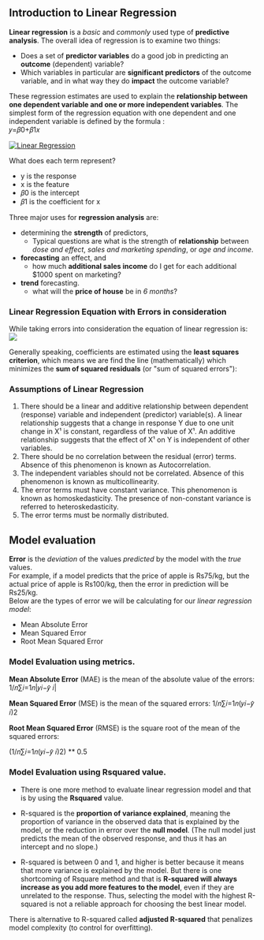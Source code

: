 ## Introduction to Linear Regression

__Linear regression__ is a _basic_ and _commonly_ used type of __predictive analysis__.  The overall idea of regression is to examine two things: 
- Does a set of __predictor variables__ do a good job in predicting an __outcome__ (dependent) variable?  
- Which variables in particular are __significant predictors__ of the outcome variable, and in what way they do __impact__ the outcome variable?  

These regression estimates are used to explain the __relationship between one dependent variable and one or more independent variables__.  The simplest form of the regression equation with one dependent and one independent variable is defined by the formula :<br/>
𝑦=𝛽0+𝛽1𝑥

[![Linear Regression](http://www.sthda.com/english/sthda-upload/images/machine-learning-essentials/linear-regression.png "Linear Regression")](http://www.sthda.com/english/sthda-upload/images/machine-learning-essentials/linear-regression.png "Linear Regression")

What does each term represent?
- y is the response
- x is the feature
- 𝛽0 is the intercept
- 𝛽1 is the coefficient for x


Three major uses for __regression analysis__ are: 
- determining the __strength__ of predictors,
    - Typical questions are what is the strength of __relationship__ between _dose and effect_, _sales and marketing spending_, or _age and income_.
- __forecasting__ an effect, and
    - how much __additional sales income__ do I get for each additional $1000 spent on marketing?
- __trend__ forecasting.
    - what will the __price of house__ be in _6 months_?

### Linear Regression Equation with Errors in consideration
While taking errors into consideration the equation of linear regression is: 
[![](https://miro.medium.com/max/875/1*k2bLmeYIG7z7dCyxADedhQ.png)](https://miro.medium.com/max/875/1*k2bLmeYIG7z7dCyxADedhQ.png)

Generally speaking, coefficients are estimated using the **least squares criterion**, which means we are find the line (mathematically) which minimizes the **sum of squared residuals** (or "sum of squared errors"):

### Assumptions of Linear Regression

1. There should be a linear and additive relationship between dependent (response) variable and independent (predictor) variable(s). A linear relationship suggests that a change in response Y due to one unit change in X¹ is constant, regardless of the value of X¹. An additive relationship suggests that the effect of X¹ on Y is independent of other variables.
2. There should be no correlation between the residual (error) terms. Absence of this phenomenon is known as Autocorrelation.
3. The independent variables should not be correlated. Absence of this phenomenon is known as multicollinearity.
4. The error terms must have constant variance. This phenomenon is known as homoskedasticity. The presence of non-constant variance is referred to heteroskedasticity.
5. The error terms must be normally distributed.


## Model evaluation 

__Error__ is the _deviation_ of the values _predicted_ by the model with the _true_ values.<br/>
For example, if a model predicts that the price of apple is Rs75/kg, but the actual price of apple is Rs100/kg, then the error in prediction will be Rs25/kg.<br/>
Below are the types of error we will be calculating for our _linear regression model_:
- Mean Absolute Error
- Mean Squared Error
- Root Mean Squared Error

### Model Evaluation using __metrics.__
__Mean Absolute Error__ (MAE) is the mean of the absolute value of the errors:
1/𝑛∑𝑖=1𝑛|𝑦𝑖−𝑦̂ 𝑖|

__Mean Squared Error__ (MSE) is the mean of the squared errors:
1/𝑛∑𝑖=1𝑛(𝑦𝑖−𝑦̂ 𝑖)2

__Root Mean Squared Error__ (RMSE) is the square root of the mean of the squared errors:

(1/𝑛∑𝑖=1𝑛(𝑦𝑖−𝑦̂ 𝑖)2) ** 0.5

### Model Evaluation using Rsquared value.

- There is one more method to evaluate linear regression model and that is by using the __Rsquared__ value.<br/>
- R-squared is the **proportion of variance explained**, meaning the proportion of variance in the observed data that is explained by the model, or the reduction in error over the **null model**. (The null model just predicts the mean of the observed response, and thus it has an intercept and no slope.)

- R-squared is between 0 and 1, and higher is better because it means that more variance is explained by the model. But there is one shortcoming of Rsquare method and that is **R-squared will always increase as you add more features to the model**, even if they are unrelated to the response. Thus, selecting the model with the highest R-squared is not a reliable approach for choosing the best linear model.

There is alternative to R-squared called **adjusted R-squared** that penalizes model complexity (to control for overfitting).

